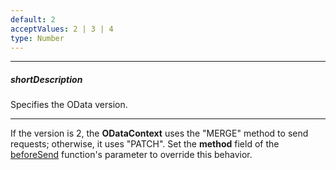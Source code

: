 ```yaml
---
default: 2
acceptValues: 2 | 3 | 4
type: Number
---
```

---
##### shortDescription
Specifies the OData version.

---
If the version is 2, the **ODataContext** uses the "MERGE" method to send requests; otherwise, it uses "PATCH". Set the **method** field of the [beforeSend](/api-reference/30%20Data%20Layer/ODataContext/1%20Configuration/beforeSend.md '/Documentation/ApiReference/Data_Layer/ODataContext/Configuration/#beforeSend') function's parameter to override this behavior.
